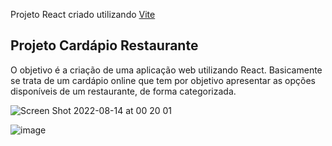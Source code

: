 Projeto React criado utilizando [Vite](https://vitejs.dev/)

## Projeto Cardápio Restaurante

O objetivo é a criação de uma aplicação web utilizando React.
Basicamente se trata de um cardápio online que tem por objetivo apresentar as opções disponíveis de um restaurante, de forma categorizada.

![Screen Shot 2022-08-14 at 00 20 01](https://user-images.githubusercontent.com/66982809/184521083-70fe0392-eacb-4a80-8105-28fb475eff86.png)

![image](https://user-images.githubusercontent.com/66982809/184521099-f91a303a-01c7-4311-a4d2-920cdad66968.png)
